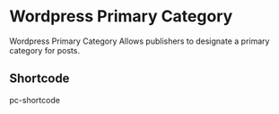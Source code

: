 # Wordpress Primary Category
Wordpress Primary Category Allows publishers to designate a primary category for posts.

## Shortcode
pc-shortcode